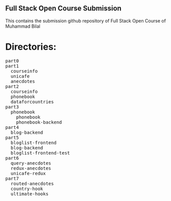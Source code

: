 ## Full Stack Open Course Submission
This contains the submission github repository of Full Stack Open Course of Muhammad Bilal
# Directories:
<pre>
part0
part1
  courseinfo
  unicafe
  anecdotes
part2
  courseinfo
  phonebook
  dataforcountries
part3
  phonebook
    phonebook
    phonebook-backend
part4
  blog-backend
part5
  bloglist-frontend
  blog-backend
  bloglist-frontend-test
part6
  query-anecdotes
  redux-anecdotes
  unicafe-redux
part7
  routed-anecdotes
  country-hook
  ultimate-hooks
</pre>
